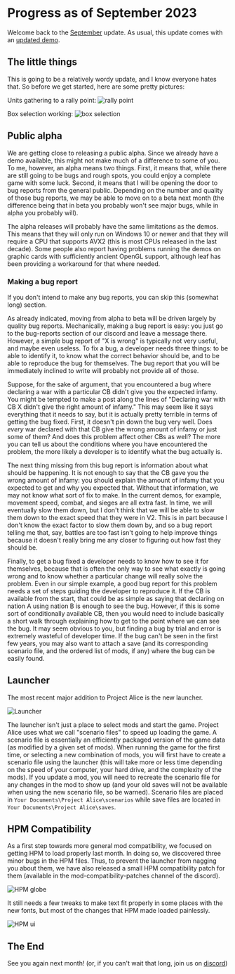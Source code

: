 # Progress as of September 2023

Welcome back to the [September](https://www.youtube.com/watch?v=nfLEc09tTjI) update. As usual, this update comes with an [updated demo](https://github.com/schombert/Project-Alice/releases/download/v0.0.6-demo/2023-9-7-DEMO.zip).

## The little things

This is going to be a relatively wordy update, and I know everyone hates that. So before we get started, here are some pretty pictures:

Units gathering to a rally point:
![rally point](rally_point.png)

Box selection working:
![box selection](box.png)

## Public alpha

We are getting close to releasing a public alpha. Since we already have a demo available, this might not make much of a difference to some of you. To me, however, an alpha means two things. First, it means that, while there are still going to be bugs and rough spots, you could enjoy a complete game with some luck. Second, it means that I will be opening the door to bug reports from the general public. Depending on the number and quality of those bug reports, we may be able to move on to a beta next month (the difference being that in beta you probably won't see major bugs, while in alpha you probably will).

The alpha releases will probably have the same limitations as the demos. This means that they will only run on Windows 10 or newer and that they will require a CPU that supports AVX2 (this is most CPUs released in the last decade). Some people also report having problems running the demos on graphic cards with sufficiently ancient OpenGL support, although leaf has been providing a workaround for that where needed.

### Making a bug report

If you don't intend to make any bug reports, you can skip this (somewhat long) section.

As already indicated, moving from alpha to beta will be driven largely by quality bug reports. Mechanically, making a bug report is easy: you just go to the bug-reports section of our discord and leave a message there. However, a simple bug report of "X is wrong" is typically not very useful, and maybe even useless. To fix a bug, a developer needs three things: to be able to identify it, to know what the correct behavior should be, and to be able to reproduce the bug for themselves. The bug report that you will be immediately inclined to write will probably not provide all of those.

Suppose, for the sake of argument, that you encountered a bug where declaring a war with a particular CB didn't give you the expected infamy. You might be tempted to make a post along the lines of "Declaring war with CB X didn't give the right amount of infamy." This may seem like it says everything that it needs to say, but it is actually pretty terrible in terms of getting the bug fixed. First, it doesn't pin down the bug very well. Does *every* war declared with that CB give the wrong amount of infamy or just some of them? And does this problem affect other CBs as well? The more you can tell us about the conditions where you have encountered the problem, the more likely a developer is to identify what the bug actually is.

The next thing missing from this bug report is information about what should be happening. It is not enough to say that the CB gave you the wrong amount of infamy: you should explain the amount of infamy that you expected to get and why you expected that. Without that information, we may not know what sort of fix to make. In the current demos, for example, movement speed, combat, and sieges are all extra fast. In time, we will eventually slow them down, but I don't think that we will be able to slow them down to the exact speed that they were in V2. This is in part because I don't know the exact factor to slow them down by, and so a bug report telling me that, say, battles are too fast isn't going to help improve things because it doesn't really bring me any closer to figuring out how fast they should be.

Finally, to get a bug fixed a developer needs to know how to see it for themselves, because that is often the only way to see what exactly is going wrong and to know whether a particular change will really solve the problem. Even in our simple example, a good bug report for this problem needs a set of steps guiding the developer to reproduce it. If the CB is available from the start, that could be as simple as saying that declaring on nation A using nation B is enough to see the bug. However, if this is some sort of conditionally available CB, then you would need to include basically a short walk through explaining how to get to the point where we can see the bug. It may seem obvious to you, but finding a bug by trial and error is extremely wasteful of developer time. If the bug can't be seen in the first few years, you may also want to attach a save (and its corresponding scenario file, and the ordered list of mods, if any) where the bug can be easily found.

## Launcher

The most recent major addition to Project Alice is the new launcher.

![Launcher](launcher.png)

The launcher isn't just a place to select mods and start the game. Project Alice uses what we call "scenario files" to speed up loading the game. A scenario file is essentially an efficiently packaged version of the game data (as modified by a given set of mods). When running the game for the first time, or selecting a new combination of mods, you will first have to create a scenario file using the launcher (this will take more or less time depending on the speed of your computer, your hard drive, and the complexity of the mods). If you update a mod, you will need to recreate the scenario file for any changes in the mod to show up (and your old saves will not be available when using the new scenario file, so be warned). Scenario files are placed in `Your Documents\Project Alice\scenarios` while save files are located in `Your Documents\Project Alice\saves`.

## HPM Compatibility

As a first step towards more general mod compatibility, we focused on getting HPM to load properly last month. In doing so, we discovered three minor bugs in the HPM files. Thus, to prevent the launcher from nagging you about them, we have also released a small HPM compatibility patch for them (available in the mod-compatibility-patches channel of the discord).

![HPM globe](hpm_globe.png)

It still needs a few tweaks to make text fit properly in some places with the new fonts, but most of the changes that HPM made loaded painlessly.

![HPM ui](hpm_ref.png)

## The End

See you again next month! (or, if you can't wait that long, join us on [discord](https://discord.gg/QUJExr4mRn))